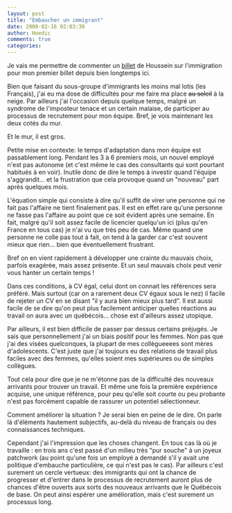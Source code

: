 ```yaml
---
layout: post
title: "Embaucher un immigrant"
date: 2008-02-16 02:03:30
author: Hoedic
comments: true
categories: 
---
```



Je vais me permettre de commenter un [billet](http://houblog.net/article/1539-immigration-et-autres-tracas) de Houssein sur l'immigration pour mon premier billet depuis bien longtemps ici. 

Bien que faisant du sous-groupe d'immigrants les moins mal lotis (les Français), j'ai eu ma dose de difficultés pour me faire ma place <strike>au soleil</strike> à la neige. Par ailleurs j'ai l'occasion depuis quelque temps, malgré un syndrome de l'imposteur tenace et un certain malaise, de participer au processus de recrutement pour mon équipe. Bref, je vois maintenant les deux cotés du mur.

Et le mur, il est gros.

Petite mise en contexte: le temps d'adaptation dans mon équipe est passablement long. Pendant les 3 à 6 premiers mois, un nouvel employé n'est pas autonome (et c'est même le cas des consultants qui sont pourtant habitués à en voir). Inutile donc de dire le temps à investir quand l'équipe s'aggrandit... et la frustration que cela provoque quand un "nouveau" part après quelques mois. 

L'équation simple qui consiste à dire qu'il suffit de virer une personne qui ne fait pas l'affaire ne tient finalement pas. Il est en effet rare qu'une personne ne fasse pas l'affaire au point que ce soit évident après une semaine. En fait, malgré qu'il soit assez facile de licencier quelqu'un ici (plus qu'en France en tous cas) je n'ai vu que très peu de cas. Même quand une personne ne colle pas tout à fait, on tend à la garder car c'est souvent mieux que rien... bien que éventuellement frustrant.

Bref on en vient rapidement à développer une crainte du mauvais choix, parfois exagérée, mais assez présente. Et un seul mauvais choix peut venir vous hanter un certain temps !

Dans ces conditions, à CV égal, celui dont on connait les références sera préféré. Mais surtout (car on a rarement deux CV égaux sous le nez) il facile de rejeter un CV en se disant "il y aura bien mieux plus tard". Il est aussi facile de se dire qu'on peut plus facilement anticiper quelles réactions au travail on aura avec un québécois... chose est d'ailleurs assez utopique.

Par ailleurs, il est bien difficile de passer par dessus certains préjugés. Je sais que personnellement j'ai un biais positif pour les femmes. Non pas que j'ai des visées quelconques, la plupart de mes collègueeees sont mères d'adolescents. C'est juste que j'ai toujours eu des relations de travail plus faciles avec des femmes, qu'elles soient mes supérieures ou de simples collègues.

Tout cela pour dire que je ne m'étonne pas de la difficulté des nouveaux arrivants pour trouver un travail. Et même une fois la première expérience acquise, une unique référence, pour peu qu'elle soit courte ou peu probante n'est pas forcément capable de rassurer un potentiel sélectionneur.

Comment améliorer la situation ? Je serai bien en peine de le dire. On parle là d'éléments hautement subjectifs, au-delà du niveau de français ou des connaissances techniques.

Cependant j'ai l'impression que les choses changent. En tous cas là où je travaille : en trois ans c'est passé d'un milieu très "pur souche" à un joyeux patchwork (au point qu'une fois un employé a demandé s'il y avait une politique d'embauche particulière, ce qui n'est pas le cas). Par ailleurs c'est surement un cercle vertueux: des immigrants qui ont la chance de progresser et d'entrer dans le processus de recrutement auront plus de chances d'être ouverts aux sorts des nouveaux arrivants que le Québécois de base.  On peut ainsi espérer une amélioration, mais c'est surement un processus long.